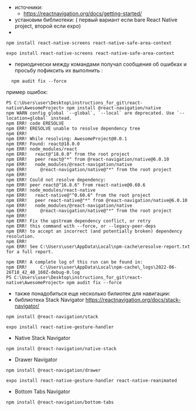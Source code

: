 * источники:
  * https://reactnavigation.org/docs/getting-started/
* установим библиотеки: ( первый вариант если bare React Native project, второй если expo)
* 
   
  ```
  npm install react-native-screens react-native-safe-area-context
  ```
```
expo install react-native-screens react-native-safe-area-context
```

* периодически между командами получал сообщения об ошибках и просьбу пофиксить их выполнить :
```
  npm audit fix --force 
```
  пример ошибок:

```
PS C:\Users\user\Desktop\instructions_for_git\react-native\AwesomeProject> npm install @react-navigation/native
npm WARN config global `--global`, `--local` are deprecated. Use `--location=global` instead.
npm ERR! code ERESOLVE
npm ERR! ERESOLVE unable to resolve dependency tree
npm ERR!
npm ERR! While resolving: AwesomeProject@0.0.1
npm ERR! Found: react@18.0.0
npm ERR! node_modules/react
npm ERR!   react@"18.0.0" from the root project
npm ERR!   peer react@"*" from @react-navigation/native@6.0.10
npm ERR!   node_modules/@react-navigation/native
npm ERR!     @react-navigation/native@"*" from the root project
npm ERR!
npm ERR! Could not resolve dependency:
npm ERR! peer react@"16.8.6" from react-native@0.60.6
npm ERR! node_modules/react-native
npm ERR!   react-native@"^0.60.6" from the root project
npm ERR!   peer react-native@"*" from @react-navigation/native@6.0.10
npm ERR!   node_modules/@react-navigation/native
npm ERR!     @react-navigation/native@"*" from the root project
npm ERR!
npm ERR! Fix the upstream dependency conflict, or retry
npm ERR! this command with --force, or --legacy-peer-deps
npm ERR! to accept an incorrect (and potentially broken) dependency resolution.
npm ERR!
npm ERR! See C:\Users\user\AppData\Local\npm-cache\eresolve-report.txt for a full report.

npm ERR! A complete log of this run can be found in:
npm ERR!     C:\Users\user\AppData\Local\npm-cache\_logs\2022-06-26T18_42_40_160Z-debug-0.log
PS C:\Users\user\Desktop\instructions_for_git\react-native\AwesomeProject> npm audit fix --force
  ```


* также понадобиться еще несколько билиотек для навигации:
*  библиотека Stack Navigator https://reactnavigation.org/docs/stack-navigator/
```
npm install @react-navigation/stack
```
```
expo install react-native-gesture-handler
```

* Native Stack Navigator
```
npm install @react-navigation/native-stack
```

* Drawer Navigator
```
npm install @react-navigation/drawer
```
```
expo install react-native-gesture-handler react-native-reanimated
```
* Bottom Tabs Navigator
```
npm install @react-navigation/bottom-tabs
```